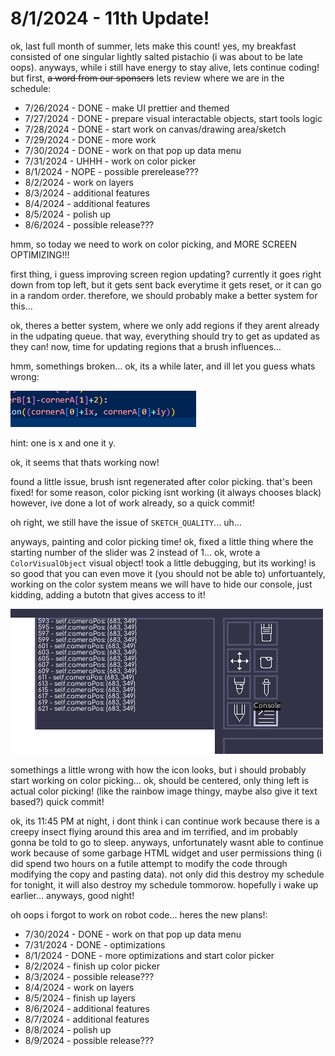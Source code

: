 # 8/1/2024 - 11th Update!

ok, last full month of summer, lets make this count! yes, my breakfast consisted of one singular lightly salted pistachio (i was about to be late oops). anyways, while i still have energy to stay alive, lets continue coding! but first, ~~a word from our sponsers~~ lets review where we are in the schedule:

- 7/26/2024 - DONE - make UI prettier and themed
- 7/27/2024 - DONE - prepare visual interactable objects, start tools logic
- 7/28/2024 - DONE - start work on canvas/drawing area/sketch
- 7/29/2024 - DONE - more work
- 7/30/2024 - DONE - work on that pop up data menu
- 7/31/2024 - UHHH - work on color picker
-  8/1/2024 - NOPE - possible prerelease???
-  8/2/2024 - work on layers
-  8/3/2024 - additional features
-  8/4/2024 - additional features
-  8/5/2024 - polish up
-  8/6/2024 - possible release???

hmm, so today we need to work on color picking, and MORE SCREEN OPTIMIZING!!!

first thing, i guess improving screen region updating? currently it goes right down from top left, but it gets sent back everytime it gets reset, or it can go in a random order. therefore, we should probably make a better system for this...

ok, theres a better system, where we only add regions if they arent already in the udpating queue. that way, everything should try to get as updated as they can! now, time for updating regions that a brush influences...

hmm, somethings broken... ok, its a while later, and ill let you guess whats wrong:

![silly](</updatelogs/images/082024/08012024 - 1.png>)

hint: one is x and one it y.

ok, it seems that thats working now!

found a little issue, brush isnt regenerated after color picking. that's been fixed! for some reason, color picking isnt working (it always chooses black) however, ive done a lot of work already, so a quick commit!

oh right, we still have the issue of `SKETCH_QUALITY`... uh...

anyways, painting and color picking time! ok, fixed a little thing where the starting number of the slider was 2 instead of 1... ok, wrote a `ColorVisualObject` visual object! took a little debugging, but its working! is so good that you can even move it (you should not be able to) unfortuantely, working on the color system means we will have to hide our console, just kidding, adding a butotn that gives access to it!

![its still here!](</updatelogs/images/082024/08012024 - 2.png>)

somethings a little wrong with how the icon looks, but i should probably start working on color picking... ok, should be centered, only thing left is actual color picking! (like the rainbow image thingy, maybe also give it text based?) quick commit!

ok, its 11:45 PM at night, i dont think i can continue work because there is a creepy insect flying around this area and im terrified, and im probably gonna be told to go to sleep. anyways, unfortunately wasnt able to continue work because of some garbage HTML widget and user permissions thing (i did spend two hours on a futile attempt to modify the code through modifying the copy and pasting data). not only did this destroy my schedule for tonight, it will also destroy my schedule tommorow. hopefully i wake up earlier... anyways, good night!

oh oops i forgot to work on robot code... heres the new plans!:

- 7/30/2024 - DONE - work on that pop up data menu
- 7/31/2024 - DONE - optimizations
-  8/1/2024 - DONE - more optimizations and start color picker
-  8/2/2024 - finish up color picker
-  8/3/2024 - possible release???
-  8/4/2024 - work on layers
-  8/5/2024 - finish up layers
-  8/6/2024 - additional features
-  8/7/2024 - additional features
-  8/8/2024 - polish up
-  8/9/2024 - possible release???
